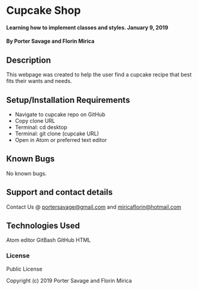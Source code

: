 # Cupcake Shop

#### Learning how to implement classes and styles. January 9, 2019

#### By Porter Savage and Florin Mirica

## Description

This webpage was created to help the user find a cupcake recipe that best fits their wants and needs.

## Setup/Installation Requirements

* Navigate to cupcake repo on GitHub
* Copy clone URL
* Terminal: cd desktop
* Terminal: git clone (cupcake URL)
* Open in Atom or preferred text editor

## Known Bugs

No known bugs.

## Support and contact details

Contact Us @ portersavage@gmail.com and miricaflorin@hotmail.com

## Technologies Used

Atom editor
GitBash
GitHub
HTML

### License

Public License

Copyright (c) 2019 Porter Savage and Florin Mirica
